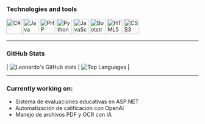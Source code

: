### Technologies and tools

<p align="left">
  <img src="https://cdn.jsdelivr.net/gh/devicons/devicon/icons/csharp/csharp-original.svg" width="40" alt="C#" />
  <img src="https://raw.githubusercontent.com/jmnote/z-icons/master/svg/java.svg" width="40" alt="Java logo" />
  <img src="https://raw.githubusercontent.com/jmnote/z-icons/master/svg/php.svg" width="40" alt="PHP" />
  <img src="https://raw.githubusercontent.com/jmnote/z-icons/master/svg/python.svg" width="40" alt="Python" />
  <img src="https://cdn.jsdelivr.net/gh/devicons/devicon/icons/javascript/javascript-original.svg" width="40" alt="JavaScript" />
  <img src="https://raw.githubusercontent.com/jmnote/z-icons/master/svg/bootstrap.svg" width="40" alt="Bootstrap" />
  <img src="https://cdn.jsdelivr.net/gh/devicons/devicon/icons/html5/html5-original.svg" width="40" alt="HTML5" />
  <img src="https://cdn.jsdelivr.net/gh/devicons/devicon/icons/css3/css3-original.svg" width="40" alt="CSS3" />
</p>

---

### GitHub Stats


| <img src="https://github-readme-stats.vercel.app/api?username=leonardomedranotorres&show_icons=true&theme=tokyonight" alt="Leonardo's GitHub stats" /> | <img src="https://github-readme-stats.vercel.app/api/top-langs/?username=leonardomedranotorres&layout=compact&theme=tokyonight" alt="Top Languages" /> |

---

### Currently working on:

- Sistema de evaluaciones educativas en ASP.NET
- Automatización de calificación con OpenAI
- Manejo de archivos PDF y OCR con IA
